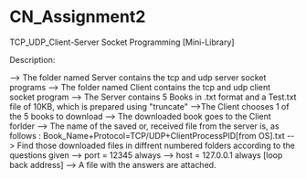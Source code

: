 # CN_Assignment2
TCP_UDP_Client-Server Socket Programming
[Mini-Library]

Description:

--> The folder named Server contains the tcp and udp server socket programs
--> The folder named Client contains the tcp and udp client socket program
--> The Server contains 5 Books in .txt format and a Test.txt file of 10KB, which is prepared using "truncate"
-->The Client chooses 1 of the 5 books to download
--> The downloaded book goes to the Client forlder
--> The name of the saved or, received file from the server is, as follows : Book_Name+Protocol=TCP/UDP+ClientProcessPID[from OS].txt
--> Find those downloaded files in diffrent numbered folders according to the questions given
--> port = 12345 always
--> host = 127.0.0.1 always [loop back address]
--> A file with the answers are attached.
